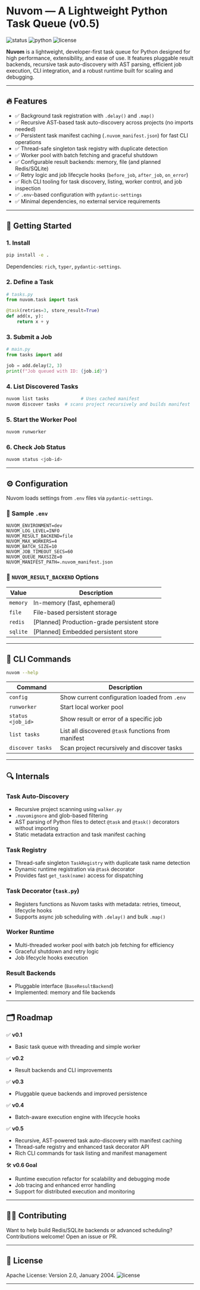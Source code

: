 # Nuvom — A Lightweight Python Task Queue (v0.5)

![status](https://img.shields.io/badge/version-v0.5-blue)
![python](https://img.shields.io/badge/python-3.8%2B-yellow)
![license](http://www.apache.org/licenses/)

**Nuvom** is a lightweight, developer-first task queue for Python designed for high performance, extensibility, and ease of use. It features pluggable result backends, recursive task auto-discovery with AST parsing, efficient job execution, CLI integration, and a robust runtime built for scaling and debugging.

---

## 🔥 Features

* ✅ Background task registration with `.delay()` and `.map()`
* ✅ Recursive AST-based task auto-discovery across projects (no imports needed)
* ✅ Persistent task manifest caching (`.nuvom_manifest.json`) for fast CLI operations
* ✅ Thread-safe singleton task registry with duplicate detection
* ✅ Worker pool with batch fetching and graceful shutdown
* ✅ Configurable result backends: memory, file (and planned Redis/SQLite)
* ✅ Retry logic and job lifecycle hooks (`before_job`, `after_job`, `on_error`)
* ✅ Rich CLI tooling for task discovery, listing, worker control, and job inspection
* ✅ `.env`-based configuration with `pydantic-settings`
* ✅ Minimal dependencies, no external service requirements

---

## 🚀 Getting Started

### 1. Install

```bash
pip install -e .
```

Dependencies: `rich`, `typer`, `pydantic-settings`.

### 2. Define a Task

```python
# tasks.py
from nuvom.task import task

@task(retries=3, store_result=True)
def add(x, y):
    return x + y
```

### 3. Submit a Job

```python
# main.py
from tasks import add

job = add.delay(2, 3)
print(f"Job queued with ID: {job.id}")
```

### 4. List Discovered Tasks

```bash
nuvom list tasks            # Uses cached manifest
nuvom discover tasks  # scans project recursively and builds manifest
```

### 5. Start the Worker Pool

```bash
nuvom runworker
```

### 6. Check Job Status

```bash
nuvom status <job-id>
```

---

## ⚙️ Configuration

Nuvom loads settings from `.env` files via `pydantic-settings`.

### 🔧 Sample `.env`

```env
NUVOM_ENVIRONMENT=dev
NUVOM_LOG_LEVEL=INFO
NUVOM_RESULT_BACKEND=file
NUVOM_MAX_WORKERS=4
NUVOM_BATCH_SIZE=10
NUVOM_JOB_TIMEOUT_SECS=60
NUVOM_QUEUE_MAXSIZE=0
NUVOM_MANIFEST_PATH=.nuvom_manifest.json
```

### 📖 `NUVOM_RESULT_BACKEND` Options

| Value    | Description                                  |
| -------- | -------------------------------------------- |
| `memory` | In-memory (fast, ephemeral)                  |
| `file`   | File-based persistent storage                |
| `redis`  | \[Planned] Production-grade persistent store |
| `sqlite` | \[Planned] Embedded persistent store         |

---

## 🧪 CLI Commands

```bash
nuvom --help
```

| Command                | Description                                         |
| ---------------------- | --------------------------------------------------- |
| `config`               | Show current configuration loaded from `.env`       |
| `runworker`            | Start local worker pool                             |
| `status <job_id>`      | Show result or error of a specific job              |
| `list tasks`           | List all discovered `@task` functions from manifest |
| `discover tasks` | Scan project recursively and discover tasks     |

---

## 🔍 Internals

### Task Auto-Discovery

* Recursive project scanning using `walker.py`
* `.nuvomignore` and glob-based filtering
* AST parsing of Python files to detect `@task` and `@task()` decorators without importing
* Static metadata extraction and task manifest caching

### Task Registry

* Thread-safe singleton `TaskRegistry` with duplicate task name detection
* Dynamic runtime registration via `@task` decorator
* Provides fast `get_task(name)` access for dispatching

### Task Decorator (`task.py`)

* Registers functions as Nuvom tasks with metadata: retries, timeout, lifecycle hooks
* Supports async job scheduling with `.delay()` and bulk `.map()`

### Worker Runtime

* Multi-threaded worker pool with batch job fetching for efficiency
* Graceful shutdown and retry logic
* Job lifecycle hooks execution

### Result Backends

* Pluggable interface (`BaseResultBackend`)
* Implemented: memory and file backends

---

## 🗂 Roadmap

✅ **v0.1**

* Basic task queue with threading and simple worker

✅ **v0.2**

* Result backends and CLI improvements

✅ **v0.3**

* Pluggable queue backends and improved persistence

✅ **v0.4**

* Batch-aware execution engine with lifecycle hooks

✅ **v0.5**

* Recursive, AST-powered task auto-discovery with manifest caching
* Thread-safe registry and enhanced task decorator API
* Rich CLI commands for task listing and manifest management

🛠 **v0.6 Goal**

* Runtime execution refactor for scalability and debugging mode
* Job tracing and enhanced error handling
* Support for distributed execution and monitoring

---

## 👨‍💻 Contributing

Want to help build Redis/SQLite backends or advanced scheduling? Contributions welcome! Open an issue or PR.

---

## 🪪 License

Apache License: Version 2.0, January 2004.
![license](http://www.apache.org/licenses/)

---
